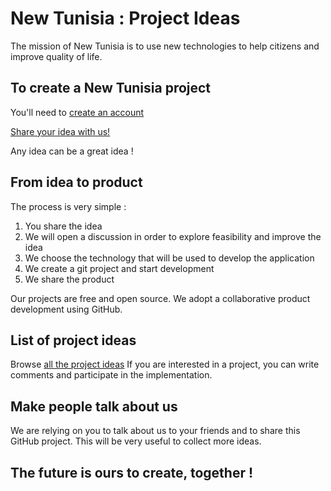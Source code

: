 # New Tunisia : Project Ideas

The mission of New Tunisia is to use new technologies to help citizens and improve quality of life.
## To create a New Tunisia project

You'll need to [create an account](https://github.com/join)

[Share your idea with us!](https://github.com/NewTunisia/project-ideas/issues/new)

Any idea can be a great idea !

## From idea to product

The process is very simple :
1) You share the idea
2) We will open a discussion in order to explore feasibility and improve the idea
3) We choose the technology that will be used to develop the application
4) We create a git project and start development
5) We share the product

Our projects are free and open source. We adopt a collaborative product development using GitHub.

## List of project ideas
Browse [all the project ideas](https://github.com/NewTunisia/project-ideas/issues)
If you are interested in a project, you can write comments and participate in the implementation.

## Make people talk about us

We are relying on you to talk about us to your friends and to share this GitHub project. This will be very useful to collect more ideas.

## The future is ours to create, together !
